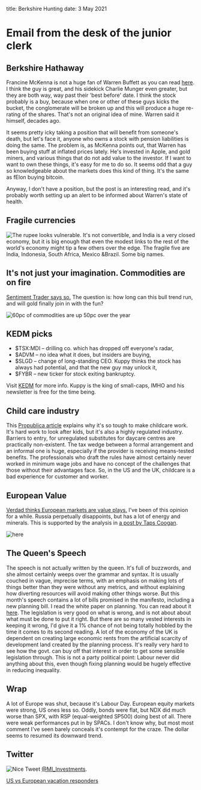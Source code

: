 title: Berkshire Hunting
date: 3 May 2021

# Email from the desk of the junior clerk

## Berkshire Hathaway

Francine McKenna is not a huge fan of Warren Buffett as you can read [here](https://thedig.substack.com/p/the-goodwill-of-warren-buffett).
I think the guy is great, and his sidekick Charlie Munger even greater, but they are both way, way past their 'best before' date.
I think the stock probably is a buy, because when one or other of these guys kicks the bucket, the conglomerate will be broken up and this will produce a huge re-rating of the shares.
That's not an original idea of mine. Warren said it himself, decades ago.

It seems pretty icky taking a position that will benefit from someone's death, but let's face it, anyone who owns a stock with  pension liabilities is doing the same.
The problem is, as McKenna points out, that Warren has been buying stuff at inflated prices lately.
He's invested in Apple, and gold miners, and various things that do not add value to the investor.
If I want to want to own these things, it's easy for me to do so.
It seems odd that a guy so knowledgeable about the markets does this kind of thing.
It's the same as fElon buying bitcoin. 

Anyway, I don't have a position, but the post is an interesting read, and it's probably worth setting up an alert to be informed about Warren's state of health.


## Fragile currencies

![The rupee looks vulnerable](https://thedailyshot.com/wp-content/uploads/EM-IN-Interest-Expenses2104300533.png).
It's not convertible, and India is a very closed economy, but it is big enough that even the modest links to the rest of the world's economy might tip a few others over the edge.
The fragile five are India, Indonesia, South Africa, Mexico &Brazil. Some big names.

## It's not just your imagination. Commodities are on fire

[Sentiment Trader says so.](https://www.sentimentrader.com/blog/commodities-havent-done-this-in-50-years/)
The question is: how long can this bull trend run, and will gold finally join in with the fun?

![60pc of commodities are up 50pc over the year](https://dnpgic06wp5lx.cloudfront.net/blog/20210424-142109_1619274068344.jpg)

## KEDM picks

- $TSX:MDI – drilling co. which has dropped off everyone's radar,
- $ADVM – no idea what it does, but insiders are buying,
- $SLGD – change of long-standing CEO. Kuppy thinks the stock has always had potential, and that the new guy may unlock it,
- $FYBR – new ticker for stock exiting bankruptcy.

Visit [KEDM](https://www.kedm.com/) for more info. Kuppy is the king of small-caps, IMHO and his newsletter is free for the time being.

## Child care industry

This [Propublica article](https://www.propublica.org/article/the-child-care-industry-was-collapsing-mrs-jackie-bet-everything-on-an-impossible-dream-to-save-it) explains why it's so tough to make childcare work.
It's hard work to look after kids, but it's also a highly regulated industry.
Barriers to entry, for unregulated substitutes for daycare centres are practically non-existent.
The tax wedge between a formal arrangement and an informal one is huge, especially if the provider is receiving means-tested benefits.
The professionals who draft the rules have almost certainly never worked in minimum wage jobs and have no concept of the challenges that those without their advantages face.
So, in the US and the UK, childcare is a bad experience for customer and worker.

## European Value

[Verdad thinks European markets are value plays.](https://mailchi.mp/verdadcap/the-next-decade-in-european-value)
I've been of this opinion for a while. Russia perpetually disappoints, but has a lot of energy and minerals.
This is supported by the analysis in [a post by Taps Coogan](https://thesoundingline.com/chart-commodity-bull-market-just-getting-started/). 

![here](https://thesoundingline.com/wp-content/uploads/2021/05/commodity-10-years-rolling-returns-positive-for-first-time-since-2014.png)

## The Queen's Speech

The speech is not actually written by the queen. It's full of buzzwords, and she almost certainly weeps over the grammar and syntax.
It is usually couched in vague, imprecise terms, with an emphasis on making lots of things better than they were without any metrics, and without explaining how diverting resources will avoid making other things worse.
But this month's speech contains a lot of bills promised in the manifesto, including a new planning bill.
I read the white paper on planning. 
You can read about it [here](https://commonslibrary.parliament.uk/research-briefings/cbp-8981/).
The legislation is very good on what is wrong, and is not about about what must be done to put it right.
But there are so many vested interests in keeping it wrong, I'd give it a 1% chance of not being totally hobbled by the time it comes to its second reading. A lot of the economy of the UK is dependent on creating large economic rents from the artificial scarcity of development land created by the planning process. It's really very hard to see how the govt. can buy off that interest in order to get some sensible legislation through. This is not a party political point: Labour never did anything about this, even though fixing planning would be hugely effective in reducing inequality. 

## Wrap

A lot of Europe was shut, because it's Labour Day.
European equity markets were strong, US ones less so.
Oddly, bonds were flat, but NDX did much worse than SPX, with RSP (equal-weighted SP500) doing best of all.
There were weak performances put in by SPACs. I don't know why, but most most comment I've seen barely conceals it's contempt for the craze. 
The dollar seems to resumed its downward trend.

## Twitter

![Nice Tweet](https://pbs.twimg.com/media/E0Tc51zVEAUjged?format=png&name=small)
[@MI_Investments](https://twitter.com/MI_Investments/status/1388477671877738499?s=20).

[US vs European vacation responders](https://twitter.com/samuel_pollen/status/1388121095597854725?s=20)



